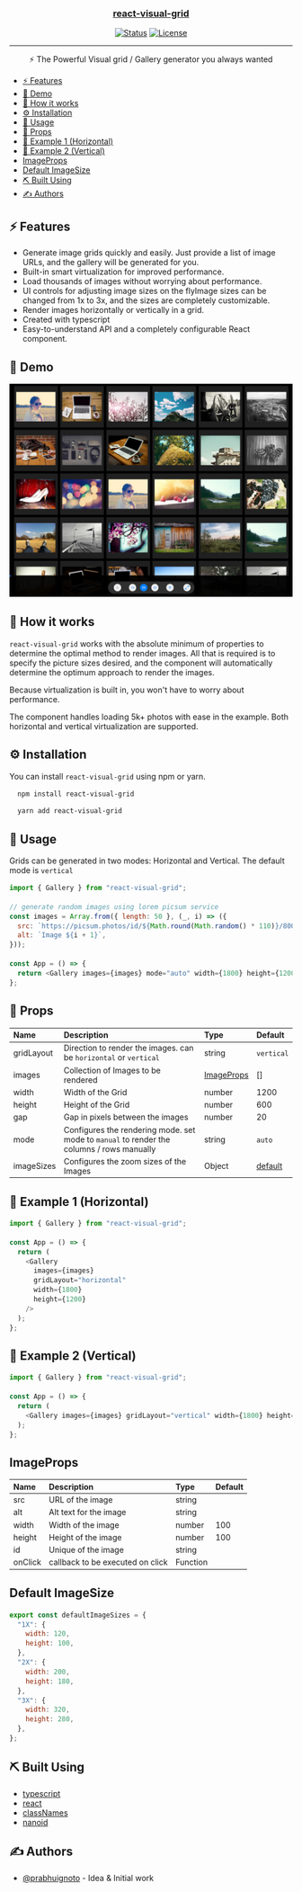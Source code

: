 <p align="center">
  <a href="" rel="noopener">
 <!-- <img width=200px height=200px src="https://i.imgur.com/FxL5qM0.jpg" alt="Bot logo"></a> -->
</p>

<h3 align="center">react-visual-grid</h3>

<div align="center">

[![Status](https://img.shields.io/badge/status-active-success.svg)]()
[![License](https://img.shields.io/badge/license-MIT-blue.svg)](/LICENSE)

</div>

---

<p align="center"> ⚡ The Powerful Visual grid / Gallery generator you always wanted
    <br> 
</p>

- [⚡ Features <a name = "about"></a>](#-features-)
- [🎥 Demo <a name = "demo"></a>](#-demo-)
- [💭 How it works <a name = "working"></a>](#-how-it-works-)
- [⚙️ Installation <a name = "installation"></a>](#️-installation-)
- [🍵 Usage <a name = "usage"></a>](#-usage-)
- [🍫 Props <a name = "props"></a>](#-props-)
- [🍵 Example 1 (Horizontal) <a name = "horizontal"></a>](#-example-1-horizontal-)
- [🍵 Example 2 (Vertical) <a name = "vertical"></a>](#-example-2-vertical-)
- [ImageProps](#imageprops)
- [Default ImageSize](#default-imagesize)
- [⛏️ Built Using <a name = "built_using"></a>](#️-built-using-)
- [✍️ Authors <a name = "authors"></a>](#️-authors-)

## ⚡ Features <a name = "about"></a>

- Generate image grids quickly and easily. Just provide a list of image URLs, and the gallery will be generated for you.
- Built-in smart virtualization for improved performance.
- Load thousands of images without worrying about performance.
- UI controls for adjusting image sizes on the flyImage sizes can be changed from 1x to 3x, and the sizes are completely customizable.
- Render images horizontally or vertically in a grid.
- Created with typescript
- Easy-to-understand API and a completely configurable React component.

## 🎥 Demo <a name = "demo"></a>

![demo](demo.png)

## 💭 How it works <a name = "working"></a>

`react-visual-grid` works with the absolute minimum of properties to determine the optimal method to render images. All that is required is to specify the picture sizes desired, and the component will automatically determine the optimum approach to render the images.

Because virtualization is built in, you won't have to worry about performance.

The component handles loading 5k+ photos with ease in the example. Both horizontal and vertical virtualization are supported.

## ⚙️ Installation <a name = "installation"></a>

You can install `react-visual-grid` using npm or yarn.

```bash
  npm install react-visual-grid
```

```bash
  yarn add react-visual-grid
```

## 🍵 Usage <a name = "usage"></a>

Grids can be generated in two modes: Horizontal and Vertical. The default mode is `vertical`

```js
import { Gallery } from "react-visual-grid";

// generate random images using lorem picsum service
const images = Array.from({ length: 50 }, (_, i) => ({
  src: `https://picsum.photos/id/${Math.round(Math.random() * 110)}/800/600`,
  alt: `Image ${i + 1}`,
}));

const App = () => {
  return <Gallery images={images} mode="auto" width={1800} height={1200} />;
};
```

## 🍫 Props <a name = "props"></a>

| Name       | Description                                                                               | Type                      | Default                       |
| :--------- | :---------------------------------------------------------------------------------------- | :------------------------ | :---------------------------- |
| gridLayout | Direction to render the images. can be `horizontal` or `vertical`                         | string                    | `vertical`                    |
| images     | Collection of Images to be rendered                                                       | [ImageProps](#imageprops) | []                            |
| width      | Width of the Grid                                                                         | number                    | 1200                          |
| height     | Height of the Grid                                                                        | number                    | 600                           |
| gap        | Gap in pixels between the images                                                          | number                    | 20                            |
| mode       | Configures the rendering mode. set mode to `manual` to render the columns / rows manually | string                    | `auto`                        |
| imageSizes | Configures the zoom sizes of the Images                                                   | Object                    | [default](#default-imagesize) |

## 🍵 Example 1 (Horizontal) <a name = "horizontal"></a>

```js
import { Gallery } from "react-visual-grid";

const App = () => {
  return (
    <Gallery
      images={images}
      gridLayout="horizontal"
      width={1800}
      height={1200}
    />
  );
};
```

## 🍵 Example 2 (Vertical) <a name = "vertical"></a>

```js
import { Gallery } from "react-visual-grid";

const App = () => {
  return (
    <Gallery images={images} gridLayout="vertical" width={1800} height={1200} />
  );
};
```

## ImageProps

| Name    | Description                      | Type     | Default |
| :------ | :------------------------------- | :------- | :------ |
| src     | URL of the image                 | string   |         |
| alt     | Alt text for the image           | string   |         |
| width   | Width of the image               | number   | 100     |
| height  | Height of the image              | number   | 100     |
| id      | Unique of the image              | string   |         |
| onClick | callback to be executed on click | Function |         |

## Default ImageSize

```js
export const defaultImageSizes = {
  "1X": {
    width: 120,
    height: 100,
  },
  "2X": {
    width: 200,
    height: 180,
  },
  "3X": {
    width: 320,
    height: 280,
  },
};
```

## ⛏️ Built Using <a name = "built_using"></a>

- [typescript](https://www.typescriptlang.org/)
- [react](https://reactjs.org/)
- [classNames](https://jedwatson.github.io/classnames/)
- [nanoid](https://github.com/ai/nanoid)

## ✍️ Authors <a name = "authors"></a>

- [@prabhuignoto](https://github.com/prabhuignoto) - Idea & Initial work
